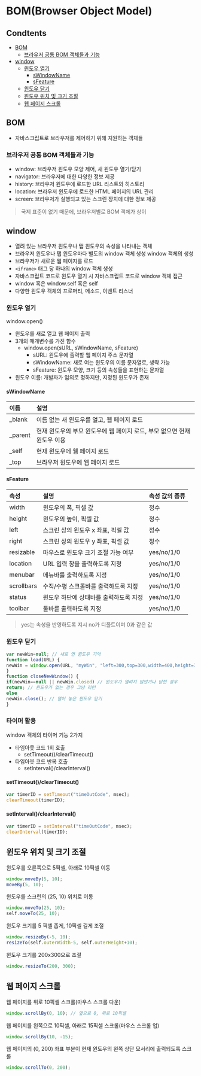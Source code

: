 BOM(Browser Object Model)
===

Condtents
---
- [BOM](#bom)
  - [브라우저 공통 BOM 객체들과 기능](#브라우저-공통-bom-객체들과-기능)
- [window](#window)
  - [윈도우 열기](#윈도우-열기)
    - [sWindowName](#swindowname)
    - [sFeature](#sfeature)
  - [윈도우 닫기](#윈도우-닫기)
  - [윈도우 위치 및 크기 조절](#윈도우-위치-조절-및-크기-조절)
  - [웹 페이지 스크롤](#웹-페이지-스크롤)

BOM
---
- 자바스크립트로 브라우저를 제어하기 위해 지원하는 객체들

### 브라우저 공통 BOM 객체들과 기능
- window: 브라우저 윈도우 모양 제어, 새 윈도우 열기/닫기
- navigator: 브라우저에 대한 다양한 정보 제공
- history: 브라우저 윈도우에 로드한 URL 리스트와 히스토리
- location: 브라우저 윈도우에 로드한 HTML 페이지의 URL 관리
- screen: 브라우저가 실행되고 있는 스크린 장치에 대한 정보 제공

> 국제 표준이 없기 때문에, 브라우저별로 BOM 객체가 상이

window
---
- 열려 있는 브라우저 윈도우나 탭 윈도우의 속성을 나타내는 객체
- 브라우저 윈도우나 탭 윈도우마다 별도의 window 객체 생성
window 객체의 생성
- 브라우저가 새로운 웹 페이지를 로드
- `<iframe>` 태그 당 하나의 window 객체 생성
- 자바스크립트 코드로 윈도우 열기 시
자바스크립트 코드로 window 객체 접근
- window 혹은 window.self 혹은 self
- 다양한 윈도우 객체의 프로퍼티, 메소드, 이벤트 리스너

### 윈도우 열기
window.open()
- 윈도우를 새로 열고 웹 페이지 출력
- 3개의 매개변수를 가진 함수
  - window.open(sURL, sWindowName, sFeature)
    - sURL: 윈도우에 출력할 웹 페이지 주소 문자열
    - sWindowName: 새로 여는 윈도우의 이름 문자열로, 생략 가능
    - sFeature: 윈도우 모양, 크기 등의 속성들을 표현하는 문자열
- 윈도우 이름: 개발자가 임의로 정하지만, 지정된 윈도우가 존재

#### sWindowName
| 이름 | 설명 |
| :------------- | :------------- |
| \_blank | 이름 없는 새 윈도우를 열고, 웹 페이지 로드 |
| \_parent | 현재 윈도우의 부모 윈도우에 웹 페이지 로드, 부모 없으면 현재 윈도우 이용 |
| \_self | 현재 윈도우에 웹 페이지 로드 |
| \_top | 브라우저 윈도우에 웹 페이지 로드 |

#### sFeature
| 속성 | 설명 | 속성 값의 종류 |
| :------------- | :------------- | :------------ |
| width | 윈도우의 폭, 픽셀 값 | 정수 |
| height | 윈도우의 높이, 픽셀 값 | 정수 |
| left | 스크린 상의 윈도우 x 좌표, 픽셀 값 | 정수 |
| right | 스크린 상의 윈도우 y 좌표, 픽셀 값 | 정수 |
| resizable | 마우스로 윈도우 크기 조절 가능 여부 | yes/no/1/0 |
| location | URL 입력 창을 출력하도록 지정 | yes/no/1/0 |
| menubar | 메뉴바를 출력하도록 지정 | yes/no/1/0 |
| scrollbars | 수직/수평 스크롤바를 출력하도록 지정 | yes/no/1/0 |
| status | 윈도우 하단에 상태바를 출력하도록 지정 | yes/no/1/0 |
| toolbar | 툴바를 출력하도록 지정 | yes/no/1/0 |

> yes는 속성을 반영하도록 지시
> no가 디폴트이며 0과 같은 값

### 윈도우 닫기
```js
var newWin=null; // 새로 연 윈도우 기억
function load(URL) {
newWin = window.open(URL, "myWin", "left=300,top=300,width=400,height=300");
}
function closeNewWindow() {
if(newWin==null || newWin.closed) // 윈도우가 열리지 않았거나 닫힌 경우
return; // 윈도우가 없는 경우 그냥 리턴
else
newWin.close(); // 열어 놓은 윈도우 닫기
}
```

### 타이머 활용
window 객체의 타이머 기능 2가지
- 타임아웃 코드 1회 호출
  - setTimeout()/clearTimeout()
- 타임아웃 코드 반복 호출
  - setInterval()/clearInterval()

#### setTimeout()/clearTimeout()
```js
var timerID = setTimeout("timeOutCode", msec);
clearTimeout(timerID);
```
#### setInterval()/clearInterval()
```js
var timerID = setInterval("timeOutCode", msec);
clearInterval(timerID);
```

윈도우 위치 및 크기 조절
---

윈도우를 오른쪽으로 5픽셀, 아래로 10픽셀 이동
```js
window.moveBy(5, 10);
moveBy(5, 10);
```
윈도우를 스크린의 (25, 10) 위치로 이동
```js
window.moveTo(25, 10);
self.moveTo(25, 10);
```
윈도우 크기를 5 픽셀 좁게, 10픽셀 길게 조절
```js
window.resizeBy(-5, 10);
resizeTo(self.outerWidth-5, self.outerHeight+10);
```
윈도우 크기를 200x300으로 조절
```js
window.resizeTo(200, 300);
```

웹 페이지 스크롤
---
웹 페이지를 위로 10픽셀 스크롤(마우스 스크롤 다운)
```js
window.scrollBy(0, 10); // 옆으로 0, 위로 10픽셀
```
웹 페이지를 왼쪽으로 10픽셀, 아래로 15픽셀 스크롤(마우스 스크롤 업)
```js
window.scrollBy(10, -15);
```
웹 페이지의 (0, 200) 좌표 부분이 현재 윈도우의 왼쪽 상단 모서리에 출력되도록 스크롤
```js
window.scrollTo(0, 200);
```
